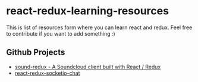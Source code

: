 # react-redux-learning-resources

This is list of resources form where you can learn react and redux.
Feel free to contribute if you want to add something :)

## Github Projects

* [sound-redux - A Soundcloud client built with React / Redux](https://github.com/andrewngu/sound-redux)
* [react-redux-socketio-chat](https://github.com/raineroviir/react-redux-socketio-chat)